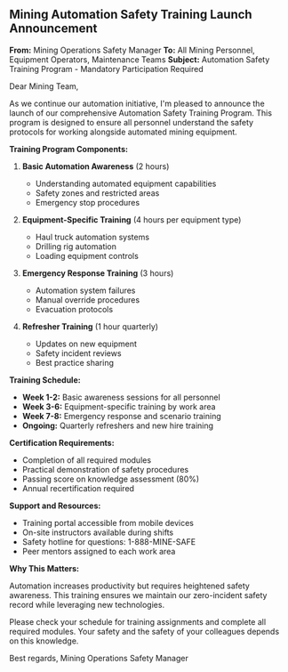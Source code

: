 ## Mining Automation Safety Training Launch Announcement

**From:** Mining Operations Safety Manager
**To:** All Mining Personnel, Equipment Operators, Maintenance Teams
**Subject:** Automation Safety Training Program - Mandatory Participation Required

Dear Mining Team,

As we continue our automation initiative, I'm pleased to announce the launch of our comprehensive Automation Safety Training Program. This program is designed to ensure all personnel understand the safety protocols for working alongside automated mining equipment.

**Training Program Components:**

1. **Basic Automation Awareness** (2 hours)
   - Understanding automated equipment capabilities
   - Safety zones and restricted areas
   - Emergency stop procedures

2. **Equipment-Specific Training** (4 hours per equipment type)
   - Haul truck automation systems
   - Drilling rig automation
   - Loading equipment controls

3. **Emergency Response Training** (3 hours)
   - Automation system failures
   - Manual override procedures
   - Evacuation protocols

4. **Refresher Training** (1 hour quarterly)
   - Updates on new equipment
   - Safety incident reviews
   - Best practice sharing

**Training Schedule:**

- **Week 1-2:** Basic awareness sessions for all personnel
- **Week 3-6:** Equipment-specific training by work area
- **Week 7-8:** Emergency response and scenario training
- **Ongoing:** Quarterly refreshers and new hire training

**Certification Requirements:**

- Completion of all required modules
- Practical demonstration of safety procedures
- Passing score on knowledge assessment (80%)
- Annual recertification required

**Support and Resources:**

- Training portal accessible from mobile devices
- On-site instructors available during shifts
- Safety hotline for questions: 1-888-MINE-SAFE
- Peer mentors assigned to each work area

**Why This Matters:**

Automation increases productivity but requires heightened safety awareness. This training ensures we maintain our zero-incident safety record while leveraging new technologies.

Please check your schedule for training assignments and complete all required modules. Your safety and the safety of your colleagues depends on this knowledge.

Best regards,
Mining Operations Safety Manager

